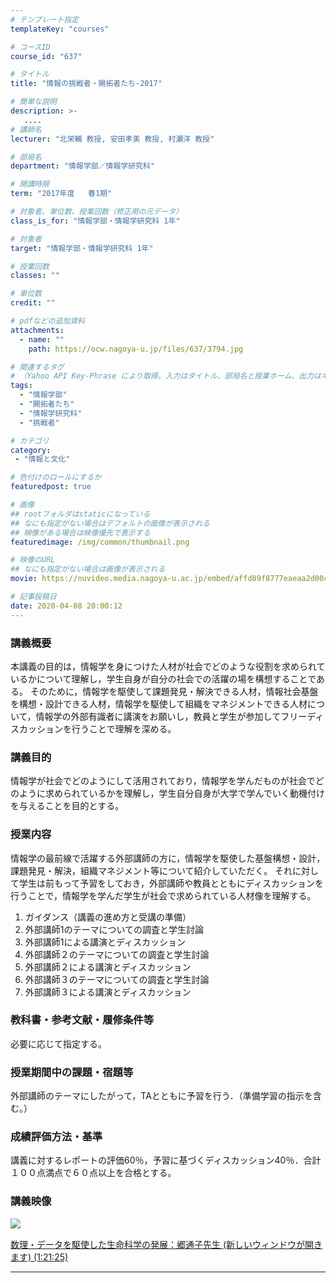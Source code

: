 ```yaml
---
# テンプレート指定
templateKey: "courses"

# コースID
course_id: "637"

# タイトル
title: "情報の挑戦者・開拓者たち-2017"

# 簡単な説明
description: >-
   ....
# 講師名
lecturer: "北栄輔 教授, 安田孝美 教授, 村瀬洋 教授"

# 部局名
department: "情報学部／情報学研究科"

# 開講時限
term: "2017年度	春1期"

# 対象者、単位数、授業回数（修正用の元データ）
class_is_for: "情報学部・情報学研究科 1年"

# 対象者
target: "情報学部・情報学研究科 1年"

# 授業回数
classes: ""

# 単位数
credit: ""

# pdfなどの追加資料
attachments:
  - name: "" 
    path: https://ocw.nagoya-u.jp/files/637/3794.jpg

# 関連するタグ
# （Yahoo API Key-Phrase により取得。入力はタイトル、部局名と授業ホーム、出力はキーフレーズ（tags））
tags:
  - "情報学部"
  - "開拓者たち"
  - "情報学研究科"
  - "挑戦者"

# カテゴリ
category:
 - "情報と文化"

# 色付けのロールにするか
featuredpost: true

# 画像
## rootフォルダはstaticになっている
## なにも指定がない場合はデフォルトの画像が表示される
## 映像がある場合は映像優先で表示する
featuredimage: /img/common/thumbnail.png

# 映像のURL
## なにも指定がない場合は画像が表示される
movie: https://nuvideo.media.nagoya-u.ac.jp/embed/affd89f8777eaeaa2d00caa9597fd84acd76489d

# 記事投稿日
date: 2020-04-08 20:00:12
---
```


### 講義概要

本講義の目的は，情報学を身につけた人材が社会でどのような役割を求められているかについて理解し，学生自身が自分の社会での活躍の場を構想することである。
そのために，情報学を駆使して課題発見・解決できる人材，情報社会基盤を構想・設計できる人材，情報学を駆使して組織をマネジメントできる人材について，情報学の外部有識者に講演をお願いし，教員と学生が参加してフリーディスカッションを行うことで理解を深める。

### 講義目的

情報学が社会でどのようにして活用されており，情報学を学んだものが社会でどのように求められているかを理解し，学生自分自身が大学で学んでいく動機付けを与えることを目的とする。









### 授業内容

情報学の最前線で活躍する外部講師の方に，情報学を駆使した基盤構想・設計，課題発見・解決，組織マネジメント等について紹介していただく。
それに対して学生は前もって予習をしておき，外部講師や教員とともにディスカッションを行うことで，情報学を学んだ学生が社会で求められている人材像を理解する。

1. ガイダンス（講義の進め方と受講の準備）
2. 外部講師1のテーマについての調査と学生討論
3. 外部講師1による講演とディスカッション
4. 外部講師２のテーマについての調査と学生討論
5. 外部講師２による講演とディスカッション
6. 外部講師３のテーマについての調査と学生討論
7. 外部講師３による講演とディスカッション

### 教科書・参考文献・履修条件等

必要に応じて指定する。

### 授業期間中の課題・宿題等

外部講師のテーマにしたがって，TAとともに予習を行う．（準備学習の指示を含む。）

### 成績評価方法・基準

講義に対するレポートの評価60％，予習に基づくディスカッション40％．合計１００点満点で６０点以上を合格とする。










### 講義映像


![&nbsp;](https://ocw.nagoya-u.jp/files/637/3794.jpg) 

[
数理・データを駆使した生命科学の発展：郷通子先生 (新しいウィンドウが開きます) (1:21:25)](https://nuvideo.media.nagoya-u.ac.jp/embed/affd89f8777eaeaa2d00caa9597fd84acd76489d
)











-----